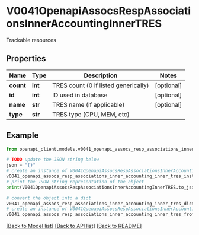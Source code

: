# V0041OpenapiAssocsRespAssociationsInnerAccountingInnerTRES

Trackable resources

## Properties

Name | Type | Description | Notes
------------ | ------------- | ------------- | -------------
**count** | **int** | TRES count (0 if listed generically) | [optional] 
**id** | **int** | ID used in database | [optional] 
**name** | **str** | TRES name (if applicable) | [optional] 
**type** | **str** | TRES type (CPU, MEM, etc) | 

## Example

```python
from openapi_client.models.v0041_openapi_assocs_resp_associations_inner_accounting_inner_tres import V0041OpenapiAssocsRespAssociationsInnerAccountingInnerTRES

# TODO update the JSON string below
json = "{}"
# create an instance of V0041OpenapiAssocsRespAssociationsInnerAccountingInnerTRES from a JSON string
v0041_openapi_assocs_resp_associations_inner_accounting_inner_tres_instance = V0041OpenapiAssocsRespAssociationsInnerAccountingInnerTRES.from_json(json)
# print the JSON string representation of the object
print(V0041OpenapiAssocsRespAssociationsInnerAccountingInnerTRES.to_json())

# convert the object into a dict
v0041_openapi_assocs_resp_associations_inner_accounting_inner_tres_dict = v0041_openapi_assocs_resp_associations_inner_accounting_inner_tres_instance.to_dict()
# create an instance of V0041OpenapiAssocsRespAssociationsInnerAccountingInnerTRES from a dict
v0041_openapi_assocs_resp_associations_inner_accounting_inner_tres_from_dict = V0041OpenapiAssocsRespAssociationsInnerAccountingInnerTRES.from_dict(v0041_openapi_assocs_resp_associations_inner_accounting_inner_tres_dict)
```
[[Back to Model list]](../README.md#documentation-for-models) [[Back to API list]](../README.md#documentation-for-api-endpoints) [[Back to README]](../README.md)


